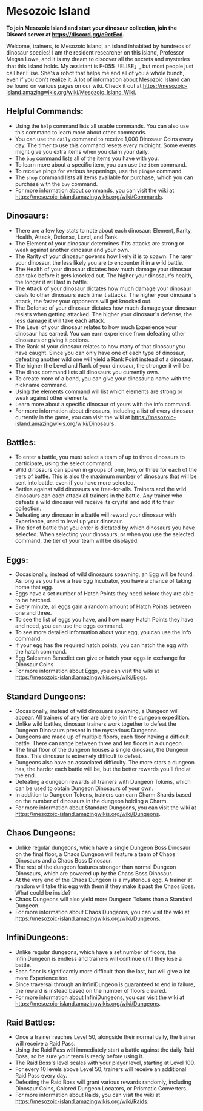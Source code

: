 # Mesozoic Island

**To join Mesozoic Island and start your dinosaur collection, join the Discord server at https://discord.gg/e9ctEed.**

Welcome, trainers, to Mesozoic Island, an island inhabited by hundreds of dinosaur species! I am the resident researcher on this island, Professor Megan Lowe, and it is my dream to discover all the secrets and mysteries that this island holds.
My assistant is F-055「ELISE」, but most people just call her Elise. She's a robot that helps me and all of you a whole bunch, even if you don't realize it.
A lot of information about Mesozoic Island can be found on various pages on our wiki. Check it out at https://mesozoic-island.amazingwikis.org/wiki/Mesozoic_Island_Wiki.

## Helpful Commands:
* Using the `help` command lists all usable commands. You can also use this command to learn more about other commands.
* You can use the `daily` command to receive 1,000 Dinosaur Coins every day. The timer to use this command resets every midnight. Some events might give you extra items when you claim your daily.
* The `bag` command lists all of the items you have with you.
* To learn more about a specific item, you can use the `item` command.
* To receive pings for various happenings, use the `pingme` command.
* The `shop` command lists all items available for purchase, which you can purchase with the `buy` command.
* For more information about commands, you can visit the wiki at https://mesozoic-island.amazingwikis.org/wiki/Commands.

## Dinosaurs:
* There are a few key stats to note about each dinosaur: Element, Rarity, Health, Attack, Defense, Level, and Rank.
* The Element of your dinosaur determines if its attacks are strong or weak against another dinosaur and your own.
* The Rarity of your dinosaur governs how likely it is to spawn. The rarer your dinosaur, the less likely you are to encounter it in a wild battle.
* The Health of your dinosaur dictates how much damage your dinosaur can take before it gets knocked out. The higher your dinosaur's health, the longer it will last in battle.
* The Attack of your dinosaur dictates how much damage your dinosaur deals to other dinosaurs each time it attacks. The higher your dinosaur's attack, the faster your opponents will get knocked out.
* The Defense of your dinosaur dictates how much damage your dinosaur resists when getting attacked. The higher your dinosaur's defense, the less damage it will take each attack.
* The Level of your dinosaur relates to how much Experience your dinosaur has earned. You can earn experience from defeating other dinosaurs or giving it potions.
* The Rank of your dinosaur relates to how many of that dinosaur you have caught. Since you can only have one of each type of dinosaur, defeating another wild one will yield a Rank Point instead of a dinosaur.
* The higher the Level and Rank of your dinosaur, the stronger it will be.
* The dinos command lists all dinosaurs you currently own.
* To create more of a bond, you can give your dinosaur a name with the nickname command.
* Using the elements command will list which elements are strong or weak against other elements.
* Learn more about a specific dinosaur of yours with the info command.
* For more information about dinosaurs, including a list of every dinosaur currently in the game, you can visit the wiki at https://mesozoic-island.amazingwikis.org/wiki/Dinosaurs.

## Battles:
* To enter a battle, you must select a team of up to three dinosaurs to participate, using the select command.
* Wild dinosaurs can spawn in groups of one, two, or three for each of the tiers of battle. This is also the maximum number of dinosaurs that will be sent into battle, even if you have more selected.
* Battles against wild dinosaurs are free-for-alls. Trainers and the wild dinosaurs can each attack all trainers in the battle. Any trainer who defeats a wild dinosaur will receive its crystal and add it to their collection.
* Defeating any dinosaur in a battle will reward your dinosaur with Experience, used to level up your dinosaur.
* The tier of battle that you enter is dictated by which dinosaurs you have selected. When selecting your dinosaurs, or when you use the selected command, the tier of your team will be displayed.

## Eggs:
* Occasionally, instead of wild dinosaurs spawning, an Egg will be found. As long as you have a free Egg Incubator, you have a chance of taking home that egg.
* Eggs have a set number of Hatch Points they need before they are able to be hatched.
* Every minute, all eggs gain a random amount of Hatch Points between one and three.
* To see the list of eggs you have, and how many Hatch Points they have and need, you can use the eggs command.
* To see more detailed information about your egg, you can use the info command.
* If your egg has the required hatch points, you can hatch the egg with the hatch command.
* Egg Salesman Benedict can give or hatch your eggs in exchange for Dinosaur Coins
* For more information about Eggs, you can visit the wiki at https://mesozoic-island.amazingwikis.org/wiki/Eggs.

## Standard Dungeons:
* Occasionally, instead of wild dinosuars spawning, a Dungeon will appear. All trainers of any tier are able to join the dungeon expedition.
* Unlike wild battles, dinosaur trainers work together to defeat the Dungeon Dinosaurs present in the mysterious Dungeons.
* Dungeons are made up of multiple floors, each floor having a difficult battle. There can range between three and ten floors in a dungeon.
* The final floor of the dungeon houses a single dinosaur, the Dungeon Boss. This dinosaur is extremely difficult to defeat.
* Dungeons also have an associated difficulty. The more stars a dungeon has, the harder each battle will be, but the better rewards you'll find at the end.
* Defeating a dungeon rewards all trainers with Dungeon Tokens, which can be used to obtain Dungeon Dinosaurs of your own.
* In addition to Dungeon Tokens, trainers can earn Charm Shards based on the number of dinosaurs in the dungeon holding a Charm.
* For more information about Standard Dungeons, you can visit the wiki at https://mesozoic-island.amazingwikis.org/wiki/Dungeons.

## Chaos Dungeons:
* Unlike regular dungeons, which have a single Dungeon Boss Dinosaur on the final floor, a Chaos Dungeon will feature a team of Chaos Dinosaurs and a Chaos Boss Dinosaur.
* The rest of the dungeon features stronger than normal Dungeon Dinosaurs, which are powered up by the Chaos Boss Dinosaur.
* At the very end of the Chaos Dungeon is a mysterious egg. A trainer at random will take this egg with them if they make it past the Chaos Boss. What could be inside?
* Chaos Dungeons will also yield more Dungeon Tokens than a Standard Dungeon.
* For more information about Chaos Dungeons, you can visit the wiki at https://mesozoic-island.amazingwikis.org/wiki/Dungeons.

## InfiniDungeons:
* Unlike regular dungeons, which have a set number of floors, the InfiniDungeon is endless and trainers will continue until they lose a battle.
* Each floor is significantly more difficult than the last, but will give a lot more Experience too.
* Since traversal through an InfiniDungeon is guaranteed to end in failure, the reward is instead based on the number of floors cleared.
* For more information about InfiniDungeons, you can visit the wiki at https://mesozoic-island.amazingwikis.org/wiki/Dungeons.

## Raid Battles:
* Once a trainer reaches Level 50, alongside their normal daily, the trainer will receive a Raid Pass.
* Using the Raid Pass will immediately start a battle against the daily Raid Boss, so be sure your team is ready before using it.
* The Raid Boss's level scales with your player level, starting at Level 100.
* For every 10 levels above Level 50, trainers will receive an additional Raid Pass every day.
* Defeating the Raid Boss will grant various rewards randomly, including Dinosaur Coins, Colored Dungeon Locators, or Prismatic Converters.
* For more information about Raids, you can visit the wiki at https://mesozoic-island.amazingwikis.org/wiki/Raids.
